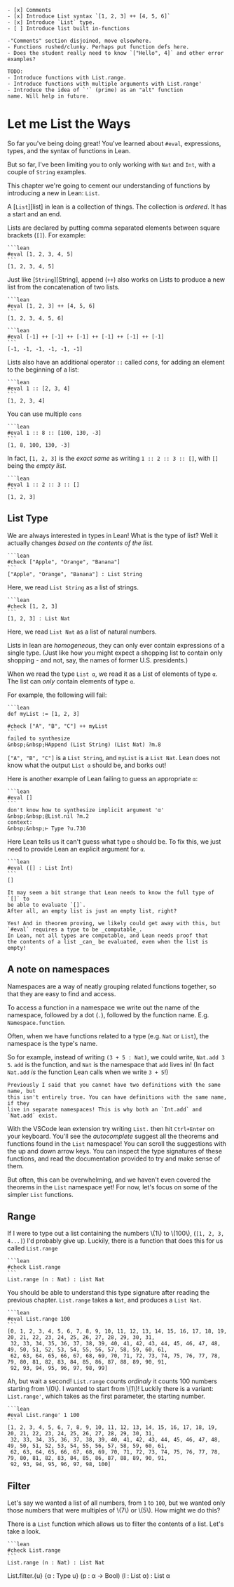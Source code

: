 ~~~admonish warning
- [x] Comments
- [x] Introduce List syntax `[1, 2, 3] ++ [4, 5, 6]`
- [x] Introduce `List` type. 
- [ ] Introduce list built in-functions

-"Comments" section disjoined, move elsewhere.
- Functions rushed/clunky. Perhaps put function defs here.
- Does the student really need to know `["Hello", 4]` and other error examples?

TODO: 
- Introduce functions with List.range.
- Introduce functions with multiple arguments with List.range'
- Introduce the idea of `'` (prime) as an "alt" function
name. Will help in future.

~~~

# Let me List the Ways

So far you've being doing great! You've learned about `#eval`, expressions,
types, and the syntax of functions in Lean. 

But so far, I've been limiting you to only working with `Nat` and `Int`, with
a couple of `String` examples.

This chapter we're going to cement our understanding of functions by 
introducing a new in Lean: `List`.

A [`List`][list] in lean is a collection of things. 
The collection is _ordered_. It has a start and an end.

Lists are declared by putting comma separated elements between square brackets 
(`[]`). For example:

~~~admonish example title=""
```lean
#eval [1, 2, 3, 4, 5]
```
[1, 2, 3, 4, 5]
~~~

Just like [`String`][String], append (`++`) also works on Lists to produce a new
list from the concatenation of two lists.

~~~admonish example title=""
```lean
#eval [1, 2, 3] ++ [4, 5, 6]
```
[1, 2, 3, 4, 5, 6]
~~~

~~~admonish example title=""
```lean
#eval [-1] ++ [-1] ++ [-1] ++ [-1] ++ [-1] ++ [-1]
```
[-1, -1, -1, -1, -1, -1]
~~~

Lists also have an additional operator `::` called _cons_, 
for adding an element to the beginning of a list:

~~~admonish example title=""
```lean
#eval 1 :: [2, 3, 4]
```
[1, 2, 3, 4]
~~~

You can use multiple `cons` 

~~~admonish example title=""
```lean
#eval 1 :: 8 :: [100, 130, -3]
```
[1, 8, 100, 130, -3]
~~~

In fact, `[1, 2, 3]` is the _exact same_ as writing `1 :: 2 :: 3 :: []`, with 
`[]` being the _empty list_.

~~~admonish example title=""
```lean
#eval 1 :: 2 :: 3 :: []
```
[1, 2, 3]
~~~

## List Type

We are always interested in types in Lean!
What is the type of list?
Well it actually changes _based on the
contents of the list._

~~~admonish example title=""
```lean
#check ["Apple", "Orange", "Banana"]
```
["Apple", "Orange", "Banana"] : List String
~~~

Here, we read `List String` as a list of strings.

~~~admonish example title=""
```lean
#check [1, 2, 3]
```
[1, 2, 3] : List Nat
~~~

Here, we read `List Nat` as a list of natural numbers.

Lists in lean are _homogeneous_, they can only ever contain expressions of a
single type.
(Just like how you might expect a shopping list to contain only shopping - and not, say, the names of former U.S. presidents.)

When we read the type `List α`, we read it as a List of
elements of type `α`. The list can _only_ contain elements
of type `α`.

For example, the following will fail:

~~~admonish bug title="Heterogeneous list error"
```lean
def myList := [1, 2, 3]

#check ["A", "B", "C"] ++ myList
```
failed to synthesize  
&nbsp;&nbsp;HAppend (List String) (List Nat) ?m.8
~~~

`["A", "B", "C"]` is a `List String`, and `myList` is a 
`List Nat`. Lean does not know what the output `List α`
should be, and borks out!

Here is another example of Lean failing to guess an appropriate `α`:

~~~admonish bug title="Ambiguous empty list"
```lean
#eval []
```
don't know how to synthesize implicit argument 'α'  
&nbsp;&nbsp;@List.nil ?m.2  
context:  
&nbsp;&nbsp;⊢ Type ?u.730
~~~

Here Lean tells us it can't guess what type `α` should be. 
To fix this, we just need to provide Lean an explicit argument 
for `α`.

~~~admonish example title=""
```lean
#eval ([] : List Int)
```
[]
~~~

~~~admonish info
It may seem a bit strange that Lean needs to know the full type of `[]` to 
be able to evaluate `[]`. 
After all, an empty list is just an empty list, right?

Yes! And in theorem proving, we likely could get away with this, but
`#eval` requires a type to be _computable_.
In Lean, not all types are computable, and Lean needs proof that
the contents of a list _can_ be evaluated, even when the list is empty!
~~~

## A note on namespaces

Namespaces are a way of neatly grouping related functions together, so that they
are easy to find and access. 

To access a function in a namespace we write out the name of the namespace,
followed by a dot (`.`), followed by the function name. E.g. 
`Namespace.function`.

Often, when we have functions related to a type (e.g. `Nat` or `List`), the 
namespace is the type's name.

So for example, instead of writing `(3 + 5 : Nat)`, we could write, 
`Nat.add 3 5`. `add` is the function, and `Nat` is the namespace that `add`
lives in! (In fact `Nat.add` _is_ the function Lean calls when we write
`3 + 5`!)

~~~admonish info
Previously I said that you cannot have two definitions with the same name, but
this isn't entirely true. You can have definitions with the same name, if they
live in separate namespaces! This is why both an `Int.add` and `Nat.add` exist. 
~~~

With the VSCode lean extension try writing `List.` then hit `Ctrl+Enter` on your
keyboard. You'll see the _autocomplete_ suggest all the theorems and functions
found in the `List` namespace! You can scroll the suggestions with the up and
down arrow keys. You can inspect the type signatures of these functions, and
read the documentation provided to try and make sense of them.

But often, this can be overwhelming, and we haven't even
covered the theorems in the `List` namespace yet! 
For now, let's focus on some of the simpler `List` functions. 

## Range

If I were to type out a list containing the numbers \\(1\\) 
to \\(100\\), (`[1, 2, 3, 4...]`) I'd probably give up.
Luckily, there is a function that does this for us called `List.range`

~~~admonish example title=""
```lean
#check List.range
```
List.range (n : Nat) : List Nat
~~~

You should be able to understand this type signature 
after reading the previous chapter. `List.range` takes a `Nat`, and produces
a `List Nat`.


~~~admonish example title=""
```lean
#eval List.range 100
```
[0, 1, 2, 3, 4, 5, 6, 7, 8, 9, 10, 11, 12, 13, 14, 15, 16, 17, 18, 19, 20, 21, 22, 23, 24, 25, 26, 27, 28, 29, 30, 31,
 32, 33, 34, 35, 36, 37, 38, 39, 40, 41, 42, 43, 44, 45, 46, 47, 48, 49, 50, 51, 52, 53, 54, 55, 56, 57, 58, 59, 60, 61,
 62, 63, 64, 65, 66, 67, 68, 69, 70, 71, 72, 73, 74, 75, 76, 77, 78, 79, 80, 81, 82, 83, 84, 85, 86, 87, 88, 89, 90, 91,
 92, 93, 94, 95, 96, 97, 98, 99]
~~~

Ah, but wait a second! `List.range` counts _ordinaly_ it counts 100 numbers starting from \\(0\\). 
I wanted to start from \\(1\\)! Luckily there is a variant: `List.range'`,
which takes as the first parameter, the starting number.

~~~admonish example title=""
```lean
#eval List.range' 1 100
```
[1, 2, 3, 4, 5, 6, 7, 8, 9, 10, 11, 12, 13, 14, 15, 16, 17, 18, 19, 20, 21, 22, 23, 24, 25, 26, 27, 28, 29, 30, 31,
 32, 33, 34, 35, 36, 37, 38, 39, 40, 41, 42, 43, 44, 45, 46, 47, 48, 49, 50, 51, 52, 53, 54, 55, 56, 57, 58, 59, 60, 61,
 62, 63, 64, 65, 66, 67, 68, 69, 70, 71, 72, 73, 74, 75, 76, 77, 78, 79, 80, 81, 82, 83, 84, 85, 86, 87, 88, 89, 90, 91,
 92, 93, 94, 95, 96, 97, 98, 100]
~~~

## Filter

Let's say we wanted a list of all numbers, from `1` to `100`, but we wanted
only those numbers that were multiples of \\(7\\) or \\(5\\). How might we do
this?

There is a `List` function which allows us to filter the contents of a list. 
Let's take a look.

~~~admonish example title=""
```lean
#check List.range
```
List.range (n : Nat) : List Nat
~~~

List.filter.{u} {α : Type u} (p : α → Bool) (l : List α) : List α



<!--

~~~admonish example title=""
```lean
#eval [2, 4, 6, 8] ++ [] -- What do you think this will do?
```
[2, 4, 6, 8]
~~~

If you guessed that you'll just get back your original list, well done!

Now let's see what happens if we try to 
`#eval []` the empty list on its own.


Uhoh! Another compiler error. Again, Lean wasn't 
able to guess the type of the expression. 
But what's an implicit argument? And where's this `α`
come from?

### Types of List

To understand why `Lean` is having trouble with
an empty list, we must understand what is the type
of a list expression.

~~~admonish example title=""
```lean
#check [1, 2, 3]
```
[1, 2, 3] : List Nat
~~~

This is new, instead of one word we get _two_: `List`
and `Nat`.


Here's another example using elements of type `String`:

~~~admonish example title=""
```lean
#check ["Apple", "Orange", "Banana"]
```
["Apple", "Orange", "Banana"] : List String
~~~

Just like `"Hello" ++ 4`, Lean will fail to evaluate
`["Hello", 4]`, and we'll get a similar error:

~~~admonish bug title="Heterogeneous list error"
```lean
#eval ["Hello", 4]
```
failed to synthesize  
&nbsp;&nbsp;OfNat String 4   
numerals are polymorphic in Lean, but the numeral `4` cannot be used in a context where the expected type is   
&nbsp;&nbsp;String  
due to the absence of the instance above
~~~

Likewise, Lean cannot append two lists of different types either! 
Because then, what would the type of the resulting expression be?

And _this_ is why `#eval [2, 4, 6, 8] ++ []` works, and `#eval []` doesn't!
Lean _knows_ that the empty List in the former expression must be a 
`[] : List Nat`

But Lean doesn't know the type of `[]` on its own, we can run 
`#check []` to demonstrate this:

~~~admonish example title=""
```lean
#check []
```
[] : List ?m.1
~~~

`?m.1` is a _placeholder_ in the infoview. Any type that starts with `?` is a
placeholder. 

The placeholder tells us Lean knows there should be a type here, but doesn't
know what it should be. `?m.1` could be `Int`, or `String`, or a 
U.S President.

~~~admonish info
It may seem a bit strange that Lean needs to know the full type of `[]` to 
be able to evaluate `[]`. 
After all, an empty list is just an empty list, right?

And you may well be right! But Lean is very conservative when it comes to types. In Lean, not all types can be evaluated, and Lean needs proof that
the contents of a list _can_ be evaluated, even when the list is empty!
~~~


To solve our `#eval []` problem, 
all we've got to do is tell Lean what the list is!

~~~admonish example title=""
```lean
#eval ([] : List Int)
```
[]
~~~

Tada! That was an easy fix.

## Functions and lists

We've spent a lot of time looking at types and operators, but we've not called
a single function yet. So let's fix that.

~~~admonish example title=""
```lean
#eval List.reverse ["A", "B", "C"]
```
["C", "B", "A"]
~~~

If you're familiar with programming in other languages (especially those in the _C_ family), this syntax may seem foreign to you.

`List.reverse` is a _function_.  _reverse_ is the name of the function, 
and `List` is the namespace of the function. As you might have guessed,
`reverse` reverses the order of elements in a list!

A namespace is collection of functions, types, and theorems helpfully grouped 
together under a common heading.
As you might have guessed, `List` is a namespace in Lean which contains common
to List!

~~~admonish info
If you type `#eval List.` into a `*.lean` file, followed by keyboard shortcut 
`Ctrl+Space`, you can see all the functions/theorems in `List` recommended by 
Lean within the namespace.
~~~

Let's look at another function in `List`, `append`

~~~admonish example title=""
```lean
#eval List.append ["A"] ["B"]
```
["A", "B"]
~~~

As you might have guessed, `List.append` does exactly the same as the append
operator `++`. In-fact `++` just calls `List.append` behind the scenes!

In _C_-style languages, an equivalent function may be

~~~admonish example title="C-style function call"
```cs
List.append(["A"], ["B"])
```
~~~

Not-so in Lean. 
In Lean there is _no_ opening/closing parentheses to call the function, 
and we do not separate multiple arguments with commas.

The arguments of a function can be any valid expression. When there is 
ambiguity, we can use parentheses around an argument.

~~~admonish example title=""
```lean
#eval List.append (List.reverse ["C", "B", "A"]) ["D", "E", "F"]
```
["A", "B" "C", "D", "E", "F"]
~~~

Try exploring the following functions:

| Function | Description | Example |
|-|-|-|
| `List.range` | Generates a list from 0 to the given number | `List.range 100` |
| `List.range'` | Like `range` bust starts on a specific number | `List.range' 2 100` |
| `List.length` | Return the number of elements in a list. | `List.count [1, 2, 3]`|
| `List.head!` | Returns the head (a.k.a first) element of a list. | `List.head! [1, 2, 3]` |
| `List.tail!` | Returns a list of everything _except_ the head of the list. | `List.tail! [1, 2, 3]` |

[List]: https://lean-lang.org/doc/reference/latest/Basic-Types/Linked-Lists/ "List defined in Lean 4"
[String]: https://lean-lang.org/doc/reference/latest/Basic-Types/Strings/ "String definition in Lean 4"


<!--
## Comments

First: a brief intermission to talk about _comments_.


Comments in Lean are lines that start with `--`. 
Comments are ignored by the Lean compiler.

~~~admonish example title=""
```lean
-- This line is ignored. I can type whatever I want!
#eval 1
-- This line is also ignored!
```
1
~~~

If we have something really big to say, 
we may use _multiline comments_. 
Multiline comments start with `/-`, and end with `-/`.
Everything in-between is ignored!

~~~admonish example title=""
```lean
/-
SHOPPING LIST:
* Eggs (x12)
* MILK (2 pints)
* CANDLES (x300)
-/
#eval 1 + 1
```
2
~~~

As this tutorial advances, I'll add comments
to talk you through the steps line-by-line, as needed.

## List
-->